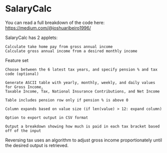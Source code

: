 # SalaryCalc
You can read a full breakdown of the code here: https://medium.com/@joshuaribeiro1996/

SalaryCalc has 2 applets:

    Calculate take home pay from gross annual income
    Calculate gross annual income from a desired monthly income

Feature set

    Choose between the 6 latest tax years, and specify pension % and tax code (optional)
    
    Generate ASCII table with yearly, monthly, weekly, and daily values for Gross Income,
    Taxable Income, Tax, National Insurance Contributions, and Net Income
    
    Table includes pension row only if pension % is above 0
    
    Column expands based on value size (if len(value) > 12: expand column)
    
    Option to export output in CSV format
    
    Output a breakdown showing how much is paid in each tax bracket based off of the input
    
Reversing tax uses an algorithm to adjust gross income proportionately until the desired output is retrieved.

